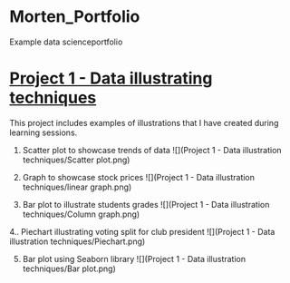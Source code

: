 # Morten_Portfolio
Example data scienceportfolio

# [Project 1 - Data illustrating techniques](https://github.com/MortenRatzer/Morten_Portfolio/tree/main/Project%201%20-%20Data%20illustration%20techniques) 
This project includes examples of illustrations that I have created during learning sessions. 

1. Scatter plot to showcase trends of data
![](Project 1 - Data illustration techniques/Scatter plot.png)

2. Graph to showcase stock prices
![](Project 1 - Data illustration techniques/linear graph.png)

3. Bar plot to illustrate students grades
![](Project 1 - Data illustration techniques/Column graph.png)

4.. Piechart illustrating voting split for club president
![](Project 1 - Data illustration techniques/Piechart.png)

5. Bar plot using Seaborn library
![](Project 1 - Data illustration techniques/Bar plot.png)
